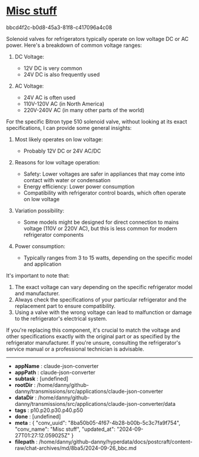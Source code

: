 # [Misc stuff](https://claude.ai/chat/8ba50b05-4f67-4b28-b00b-5c3c7fa9f754)

bbcd4f2c-b0d8-45a3-81f8-c417096a4c08

 Solenoid valves for refrigerators typically operate on low voltage DC or AC power. Here's a breakdown of common voltage ranges:

1. DC Voltage:
   - 12V DC is very common
   - 24V DC is also frequently used

2. AC Voltage:
   - 24V AC is often used
   - 110V-120V AC (in North America)
   - 220V-240V AC (in many other parts of the world)

For the specific Bitron type 510 solenoid valve, without looking at its exact specifications, I can provide some general insights:

1. Most likely operates on low voltage:
   - Probably 12V DC or 24V AC/DC

2. Reasons for low voltage operation:
   - Safety: Lower voltages are safer in appliances that may come into contact with water or condensation
   - Energy efficiency: Lower power consumption
   - Compatibility with refrigerator control boards, which often operate on low voltage

3. Variation possibility:
   - Some models might be designed for direct connection to mains voltage (110V or 220V AC), but this is less common for modern refrigerator components

4. Power consumption:
   - Typically ranges from 3 to 15 watts, depending on the specific model and application

It's important to note that:

1. The exact voltage can vary depending on the specific refrigerator model and manufacturer.
2. Always check the specifications of your particular refrigerator and the replacement part to ensure compatibility.
3. Using a valve with the wrong voltage can lead to malfunction or damage to the refrigerator's electrical system.

If you're replacing this component, it's crucial to match the voltage and other specifications exactly with the original part or as specified by the refrigerator manufacturer. If you're unsure, consulting the refrigerator's service manual or a professional technician is advisable.

---

* **appName** : claude-json-converter
* **appPath** : claude-json-converter
* **subtask** : [undefined]
* **rootDir** : /home/danny/github-danny/transmissions/src/applications/claude-json-converter
* **dataDir** : /home/danny/github-danny/transmissions/src/applications/claude-json-converter/data
* **tags** : p10.p20.p30.p40.p50
* **done** : [undefined]
* **meta** : {
  "conv_uuid": "8ba50b05-4f67-4b28-b00b-5c3c7fa9f754",
  "conv_name": "Misc stuff",
  "updated_at": "2024-09-27T01:27:12.059025Z"
}
* **filepath** : /home/danny/github-danny/hyperdata/docs/postcraft/content-raw/chat-archives/md/8ba5/2024-09-26_bbc.md